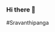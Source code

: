 ### Hi there 👋
#Sravanthipanga

<!--
**Sravanthipanga/Sravanthipanga** is a ✨ _special_ ✨ repository because its `README.md` (this file) appears on your GitHub profile.

Here are some ideas to get you started:

- 🔭 I’m currently working on Python
- 🌱 I’m currently learning Python Programming
- 👯 I’m looking to collaborate on Projects
- 🤔 I’m looking for help with Intership
- 💬 Ask me about python,ML
- 📫 How to reach me: Pangasravanthi0599@gmail.com
- 😄 Pronouns: You cangive one
-->
